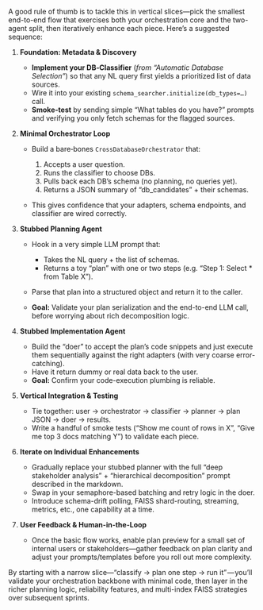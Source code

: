 A good rule of thumb is to tackle this in vertical slices—pick the smallest end-to-end flow that exercises both your orchestration core and the two-agent split, then iteratively enhance each piece. Here’s a suggested sequence:

1. **Foundation: Metadata & Discovery**

   * **Implement your DB‐Classifier** (*from “Automatic Database Selection”*) so that any NL query first yields a prioritized list of data sources.
   * Wire it into your existing `schema_searcher.initialize(db_types=…)` call.
   * **Smoke-test** by sending simple “What tables do you have?” prompts and verifying you only fetch schemas for the flagged sources.

2. **Minimal Orchestrator Loop**

   * Build a bare‐bones `CrossDatabaseOrchestrator` that:

     1. Accepts a user question.
     2. Runs the classifier to choose DBs.
     3. Pulls back each DB’s schema (no planning, no queries yet).
     4. Returns a JSON summary of “db\_candidates” + their schemas.
   * This gives confidence that your adapters, schema endpoints, and classifier are wired correctly.

3. **Stubbed Planning Agent**

   * Hook in a very simple LLM prompt that:

     * Takes the NL query + the list of schemas.
     * Returns a toy “plan” with one or two steps (e.g. “Step 1: Select \* from Table X”).
   * Parse that plan into a structured object and return it to the caller.
   * **Goal:** Validate your plan serialization and the end-to-end LLM call, before worrying about rich decomposition logic.

4. **Stubbed Implementation Agent**

   * Build the “doer” to accept the plan’s code snippets and just execute them sequentially against the right adapters (with very coarse error-catching).
   * Have it return dummy or real data back to the user.
   * **Goal:** Confirm your code-execution plumbing is reliable.

5. **Vertical Integration & Testing**

   * Tie together: user → orchestrator → classifier → planner → plan JSON → doer → results.
   * Write a handful of smoke tests (“Show me count of rows in X”, “Give me top 3 docs matching Y”) to validate each piece.

6. **Iterate on Individual Enhancements**

   * Gradually replace your stubbed planner with the full “deep stakeholder analysis” + “hierarchical decomposition” prompt described in the markdown.
   * Swap in your semaphore-based batching and retry logic in the doer.
   * Introduce schema-drift polling, FAISS shard-routing, streaming, metrics, etc., one capability at a time.

7. **User Feedback & Human-in-the-Loop**

   * Once the basic flow works, enable plan preview for a small set of internal users or stakeholders—gather feedback on plan clarity and adjust your prompts/templates before you roll out more complexity.

By starting with a narrow slice—“classify → plan one step → run it” — you’ll validate your orchestration backbone with minimal code, then layer in the richer planning logic, reliability features, and multi-index FAISS strategies over subsequent sprints.
